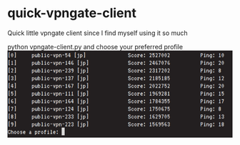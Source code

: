 # quick-vpngate-client
Quick little vpngate client since I find myself using it so much

python vpngate-client.py and choose your preferred profile
![](example.png)
